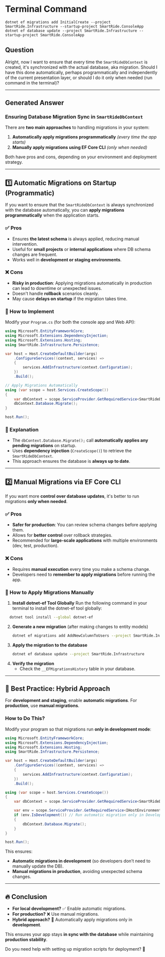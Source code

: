 # Terminal Command

```
dotnet ef migrations add InitialCreate --project SmartRide.Infrastructure --startup-project SmartRide.ConsoleApp
dotnet ef database update --project SmartRide.Infrastructure --startup-project SmartRide.ConsoleApp
```

## Question

Alright, now I want to ensure that every time the `SmartRideDbContext` is created, it's synchronized with the actual database, aka migration. Should I have this done automatically, perhaps programmatically and independently of the current presentation layer, or should I do it only when needed (run command in the terminal)?

---

## Generated Answer

### **Ensuring Database Migration Sync in `SmartRideDbContext`**

There are **two main approaches** to handling migrations in your system:

1. **Automatically apply migrations programmatically** *(every time the app starts)*
2. **Manually apply migrations using EF Core CLI** *(only when needed)*

Both have pros and cons, depending on your environment and deployment strategy.

---

## **1️⃣ Automatic Migrations on Startup (Programmatic)**

If you want to ensure that the `SmartRideDbContext` is always synchronized with the database automatically, you can **apply migrations programmatically** when the application starts.

### **✅ Pros**

- Ensures **the latest schema** is always applied, reducing manual intervention.
- Useful for **small projects** or **internal applications** where DB schema changes are frequent.
- Works well in **development or staging environments**.

### **❌ Cons**

- **Risky in production**: Applying migrations automatically in production can lead to downtime or unexpected issues.
- Doesn't handle **rollback** scenarios cleanly.
- May cause **delays on startup** if the migration takes time.

### **📌 How to Implement**

Modify your `Program.cs` (for both the console app and Web API):

```csharp
using Microsoft.EntityFrameworkCore;
using Microsoft.Extensions.DependencyInjection;
using Microsoft.Extensions.Hosting;
using SmartRide.Infrastructure.Persistence;

var host = Host.CreateDefaultBuilder(args)
    .ConfigureServices((context, services) =>
    {
        services.AddInfrastructure(context.Configuration);
    })
    .Build();

// Apply Migrations Automatically
using (var scope = host.Services.CreateScope())
{
    var dbContext = scope.ServiceProvider.GetRequiredService<SmartRideDbContext>();
    dbContext.Database.Migrate();
}

host.Run();
```

### **📌 Explanation**

- The `dbContext.Database.Migrate();` call **automatically applies any pending migrations** on startup.
- Uses **dependency injection** (`CreateScope()`) to retrieve the `SmartRideDbContext`.
- This approach ensures the database is **always up to date**.

---

## **2️⃣ Manual Migrations via EF Core CLI**

If you want more **control over database updates**, it's better to run migrations **only when needed**.

### **✅ Pros**

- **Safer for production**: You can review schema changes before applying them.
- Allows for **better control** over rollback strategies.
- Recommended for **large-scale applications** with multiple environments (dev, test, production).

### **❌ Cons**

- Requires **manual execution** every time you make a schema change.
- Developers need to **remember to apply migrations** before running the app.

### **📌 How to Apply Migrations Manually**

1. **Install dotnet-ef Tool Globally**
   Run the following command in your terminal to install the dotnet-ef tool globally:

```sh
  dotnet tool install --global dotnet-ef
```

2. **Generate a new migration** (after making changes to entity models)
   ```sh
   dotnet ef migrations add AddNewColumnToUsers --project SmartRide.Infrastructure
   ```
3. **Apply the migration to the database**
   ```sh
   dotnet ef database update --project SmartRide.Infrastructure
   ```
4. **Verify the migration**
   - Check the `__EFMigrationsHistory` table in your database.

---

## **🚀 Best Practice: Hybrid Approach**

For **development and staging**, enable **automatic migrations**.
For **production**, use **manual migrations**.

### **How to Do This?**

Modify your program so that migrations run **only in development mode**:

```csharp
using Microsoft.EntityFrameworkCore;
using Microsoft.Extensions.DependencyInjection;
using Microsoft.Extensions.Hosting;
using SmartRide.Infrastructure.Persistence;

var host = Host.CreateDefaultBuilder(args)
    .ConfigureServices((context, services) =>
    {
        services.AddInfrastructure(context.Configuration);
    })
    .Build();

using (var scope = host.Services.CreateScope())
{
    var dbContext = scope.ServiceProvider.GetRequiredService<SmartRideDbContext>();

    var env = scope.ServiceProvider.GetRequiredService<IHostEnvironment>();
    if (env.IsDevelopment()) // Run automatic migration only in Development
    {
        dbContext.Database.Migrate();
    }
}

host.Run();
```

This ensures:

- **Automatic migrations in development** (so developers don’t need to manually update the DB).
- **Manual migrations in production**, avoiding unexpected schema changes.

---

## **🔥 Conclusion**

- **For local development?** ✅ Enable automatic migrations.
- **For production?** ❌ Use manual migrations.
- **Hybrid approach?** 🚀 Automatically apply migrations only in **development**.

This ensures your app stays **in sync with the database** while maintaining **production stability**.

Do you need help with setting up migration scripts for deployment? 🚀
